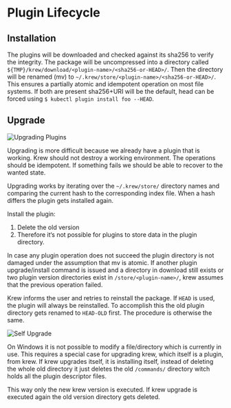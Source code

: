 # Plugin Lifecycle

## Installation

The plugins will be downloaded and checked against its sha256 to verify the
integrity. The package will be uncompressed into a directory called
`${TMP}/krew/download/<plugin-name>/<sha256-or-HEAD>/`. Then the directory will
be renamed (mv) to `~/.krew/store/<plugin-name>/<sha256-or-HEAD>/`.
This ensures a partially atomic and idempotent operation on most file systems.
If both are present sha256+URI will be the default, head can be forced using `$
kubectl plugin install foo --HEAD`.

## Upgrade

![Upgrading Plugins](src/krew_upgrade.svg)

Upgrading is more difficult because we already have a plugin that is working.
Krew should not destroy a working environment. The operations should be
idempotent. If something fails we should be able to recover to the wanted state.

Upgrading works by iterating over the `~/.krew/store/` directory
names and comparing the current hash to the corresponding index file. When a
hash differs the plugin gets installed again.

Install the plugin:

1. Delete the old version
2. Therefore it‘s not possible for plugins to store
   data in the plugin directory.

In case any plugin operation does not succeed the plugin directory is not
damaged under the assumption that mv is atomic. If another plugin
upgrade/install command is issued and a directory in download still exists or
two plugin version directories exist in `/store/<plugin-name>/`, krew assumes
that the previous operation failed.

Krew informs the user and retries to reinstall the package. If `HEAD` is used,
the plugin will always be reinstalled. To accomplish this the old plugin
directory gets renamed to `HEAD-OLD` first. The procedure is otherwise the same.

![Self Upgrade](src/krew_upgrade_self.svg)

On Windows it is not possible to modify a file/directory which is currently in
use. This requires a special case for upgrading krew, which itself is a plugin,
from krew. If krew upgrades itself, it is installing itself, instead of deleting
the whole old directory it just deletes the old `/commands/` directory witch
holds all the plugin descriptor files.

This way only the new krew version is executed. If krew upgrade is executed
again the old version directory gets deleted.
